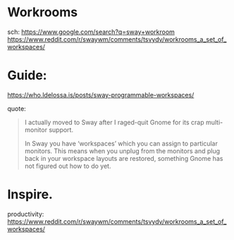 # Workrooms
sch: https://www.google.com/search?q=sway+workroom https://www.reddit.com/r/swaywm/comments/tsvydv/workrooms_a_set_of_workspaces/

# Guide:
https://who.ldelossa.is/posts/sway-programmable-workspaces/

quote:
>I actually moved to Sway after I raged-quit Gnome for its crap multi-monitor support.
>
>In Sway you have ‘workspaces’ which you can assign to particular monitors. This means when you unplug from the monitors and plug back in your workspace layouts are restored, something Gnome has not figured out how to do yet.


# Inspire.
productivity: https://www.reddit.com/r/swaywm/comments/tsvydv/workrooms_a_set_of_workspaces/
